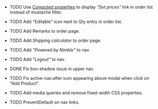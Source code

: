+ TODO Use [Computed properties](https://vuejs.org/v2/guide/computed.html) to display *"Set prices"* link in order list instead of mustache filter.

+ TODO Add "Editable" icon next to Qty entry in order list.

+ TODO Add Remarks to order page.

+ TODO Add *Shipping calculator* to order page.

+ TODO Add *"Powered by Nimble"* to nav.

+ TODO Add *"Logout"* to nav.

+ DONE Fix box-shadow issue in upper nav.

+ TODO Fix active-nav:after icon appearing above modal when click on "Add Product".

+ TODO Add media queries and remove fixed-width CSS properties.

+ TODO PreventDefault on nav links.